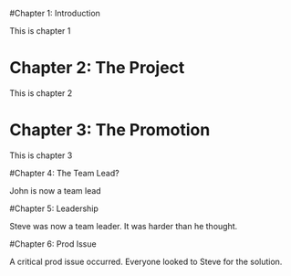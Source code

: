 #Chapter 1: Introduction

This is chapter 1

# Chapter 2: The Project

This is chapter 2

# Chapter 3: The Promotion

This is chapter 3

#Chapter 4: The Team Lead?

John is now a team lead

#Chapter 5: Leadership

Steve was now a team leader. It was harder than he thought.

#Chapter 6: Prod Issue

A critical prod issue occurred. Everyone looked to Steve for the solution.

